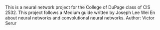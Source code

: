 This is a neural network project for the College of DuPage class of CIS 2532. This project follows a Medium guide written by Joseph Lee Wei En about neural networks and convolutional neural networks. 
Author: Victor Serur

